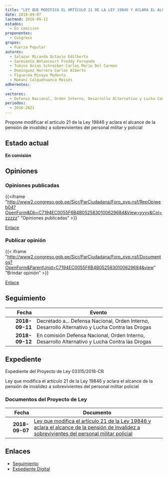 ```yaml
---
title: "LEY QUE MODIFICA EL ARTÍCULO 21 DE LA LEY 19846 Y ACLARA EL ALCANCE DE LA PENSIÓN DE INVALIDEZ A SOBREVIVIENTES DEL PERSONAL MILITAR Y POLICIAL"
date: 2018-09-07
lastmod: 2018-09-12
estados: 
  - En comisión
proponentes: 
  - Congreso
grupos: 
  - Fuerza Popular
autores: 
  - Salazar Miranda Octavio Edilberto
  - Sarmiento Betancourt Freddy Fernando
  - Tubino Arias Schreiber Carlos Mario Del Carmen
  - Domínguez Herrera Carlos Alberto
  - Figueroa Minaya Modesto
  - Mamani Colquehuanca Moisés
adherentes: 
  - 
sectores: 
  - Defensa Nacional, Orden Interno, Desarrollo Alternativo y Lucha Contra las Drogas
periodos: 
  - 2016-2021
---
```


Propone modificar el artículo 21 de la Ley 19846 y aclara el alcance de la pensión de invalidez a sobrevivientes del personal militar y policial


## Estado actual

**En comisión**

## Opiniones

### Opiniones publicadas

{{<iframe "http://www2.congreso.gob.pe/Sicr/ParCiudadana/Foro_pvp.nsf/RepOpiweb04?OpenForm&Db=C7194EC0055F6B4B0525830100629684&View=yyyy&Col=zzzzz" "Opiniones publicadas" >}}

[Enlace](http://www2.congreso.gob.pe/Sicr/ParCiudadana/Foro_pvp.nsf/RepOpiweb04?OpenForm&Db=C7194EC0055F6B4B0525830100629684&View=yyyy&Col=zzzzz)
### Publicar opinión

{{< iframe "http://www2.congreso.gob.pe/Sicr/ParCiudadana/Foro_pvp.nsf/Documentos?OpenForm&ParentUnid=C7194EC0055F6B4B0525830100629684&view" "Brindar opinión" >}}

[Enlace](http://www2.congreso.gob.pe/Sicr/ParCiudadana/Foro_pvp.nsf/Documentos?OpenForm&ParentUnid=C7194EC0055F6B4B0525830100629684&view)

## Seguimiento

| Fecha | Evento |
|------:|--------|
| **2018-09-11** | Decretado a... Defensa Nacional, Orden Interno, Desarrollo Alternativo y Lucha Contra las Drogas|
| **2018-09-12** | En comisión Defensa Nacional, Orden Interno, Desarrollo Alternativo y Lucha Contra las Drogas|


## Expediente

Expediente del Proyecto de Ley 03315/2018-CR

Ley que modifica el artículo 21 de la Ley 19846 y aclara el alcance de la pensión de invalidez a sobrevivientes del personal militar policial


### Documentos del Proyecto de Ley

| Fecha | Documento |
|------:|--------|
| **2018-09-07** | [Ley que modifica el artículo 21 de la Ley 19846 y aclara el alcance de la pensión de invalidez a sobrevivientes del personal militar policial](http://www.leyes.congreso.gob.pe/Documentos/2016_2021/Proyectos_de_Ley_y_de_Resoluciones_Legislativas/PL0331520180907.pdf) |

## Enlaces 

- [Seguimiento](http://www2.congreso.gob.pe/Sicr/TraDocEstProc/CLProLey2016.nsf/f7fff46988ca05b1052578e100829cc7/f991760c504c05c805258301005ea64c?OpenDocument)
- [Expediente Digital](http://www2.congreso.gob.pe/Sicr/TraDocEstProc/CLProLey2016.nsf/f7fff46988ca05b1052578e100829cc7/f991760c504c05c805258301005ea64c?OpenDocument&Click=05257FB7005EB655.eb71d0cf91d8294e05256cdf006b5706/$Body/0.1C6C)

